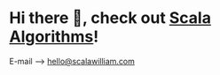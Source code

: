 # Hi there 👋, check out [Scala Algorithms](https://www.scala-algorithms.com/)!

E-mail --> hello@scalawilliam.com
